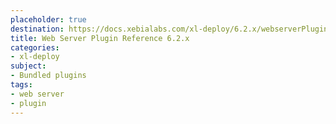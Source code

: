 ```yaml
---
placeholder: true
destination: https://docs.xebialabs.com/xl-deploy/6.2.x/webserverPluginManual.html
title: Web Server Plugin Reference 6.2.x
categories:
- xl-deploy
subject:
- Bundled plugins
tags:
- web server
- plugin
---
```

